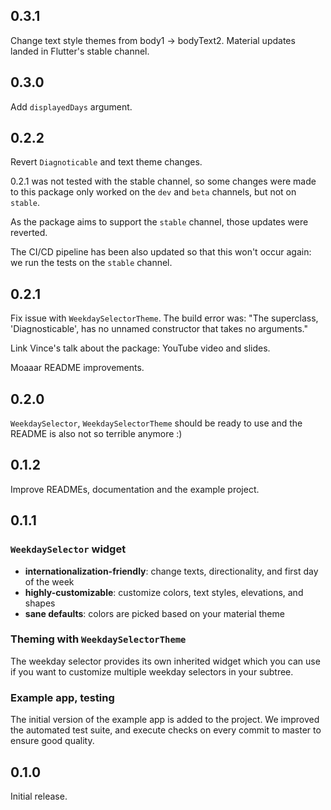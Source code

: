 ## 0.3.1

Change text style themes from body1 -> bodyText2. Material updates landed in Flutter's stable channel.

## 0.3.0

Add `displayedDays` argument.

## 0.2.2

Revert `Diagnoticable` and text theme changes.

0.2.1 was not tested with the stable channel, so some changes were made to this package only worked on the `dev` and `beta` channels, but not on `stable`.

As the package aims to support the `stable` channel, those updates were reverted.

The CI/CD pipeline has been also updated so that this won't occur again: we run the tests on the `stable` channel.

## 0.2.1

Fix issue with `WeekdaySelectorTheme`. The build error was: "The superclass, 'Diagnosticable', has no unnamed constructor that takes no arguments."

Link Vince's talk about the package: YouTube video and slides.

Moaaar README improvements.

## 0.2.0

`WeekdaySelector`, `WeekdaySelectorTheme` should be ready to use and the README is also not so terrible anymore :)

## 0.1.2

Improve READMEs, documentation and the example project.

## 0.1.1

### `WeekdaySelector` widget

* **internationalization-friendly**: change texts, directionality, and first day of the week
* **highly-customizable**: customize colors, text styles, elevations, and shapes
* **sane defaults**: colors are picked based on your material theme

### Theming with `WeekdaySelectorTheme`

The weekday selector provides its own inherited widget which you can use if you want to customize multiple weekday selectors in your subtree.

### Example app, testing

The initial version of the example app is added to the project. We improved the automated test suite, and execute checks on every commit to master to ensure good quality.

## 0.1.0

Initial release.
